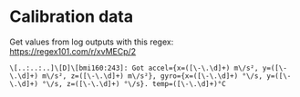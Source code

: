 # Calibration data

Get values from log outputs with this regex: <https://regex101.com/r/xvMECp/2>

```regex
\[..:..:..]\[D]\[bmi160:243]: Got accel={x=([\-\.\d]+) m\/s², y=([\-\.\d]+) m\/s², z=([\-\.\d]+) m\/s²}, gyro={x=([\-\.\d]+) °\/s, y=([\-\.\d]+) °\/s, z=([\-\.\d]+) °\/s}. temp=([\-\.\d]+)°C
```
